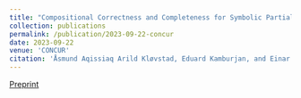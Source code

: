 ```yaml
---
title: "Compositional Correctness and Completeness for Symbolic Partial Order Reduction"
collection: publications
permalink: /publication/2023-09-22-concur
date: 2023-09-22
venue: 'CONCUR'
citation: 'Åsmund Aqissiaq Arild Kløvstad, Eduard Kamburjan, and Einar Broch Johnsen. (2023). <b>CONCUR</b>. Schloss Dagstuhl.'
---
```


[Preprint](/files/concur2023.pdf)

